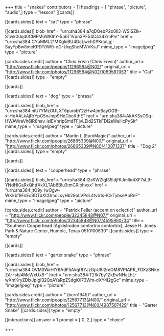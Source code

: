 +++
title = "snakes"
contributors = []
headings = [ "phrase", "picture", "audio",]
type = "lesson"
[[cards]]

[[cards.sides]]
text = "cat"
type = "phrase"

[[cards.sides]]
blob_href = "urn:sha384:a7qDQebP2o0Il3-WSiSZIk-S1wk00qd0CMFM6WKlhY-5pbT1Vpn3PF54C434ZmPm"
href = "urn:sha384:CYuMML21MXgloBU4DcLwchDPKduLgj-SayYpBw8meKPDT0W9-oG-UxgShcMWVKsJ"
mime_type = "image/jpeg"
type = "picture"

[cards.sides.credit]
author = "Chris Erwin (Chris Erwin)"
author_url = "http://www.flickr.com/people/11296584@N02/"
original_url = "http://www.flickr.com/photos/11296584@N02/1089567053"
title = "Cat"
[[cards.sides]]
type = "empty"

[[cards]]

[[cards.sides]]
text = "dog"
type = "phrase"

[[cards.sides]]
blob_href = "urn:sha384:niU7YMzGULXT6purobY2zHw4jmBayOGB-xllHqAALkAjRrYpG5nJmp9HdCboKthE"
href = "urn:sha384:AkAKSyOSq-HWAWreVh6lR8hav_IslEVnrip6mdTFjvLEid2STkFDI2eWeHcPySlr"
mime_type = "image/jpeg"
type = "picture"

[cards.sides.credit]
author = "Martin L (EuroMagic)"
author_url = "http://www.flickr.com/people/26865339@N00/"
original_url = "http://www.flickr.com/photos/26865339@N00/410071337"
title = "Dog 2"
[[cards.sides]]
type = "empty"

[[cards]]

[[cards.sides]]
text = "copperhead"
type = "phrase"

[[cards.sides]]
blob_href = "urn:sha384:l2sKWZigI35IdjfKJmlle4XF7sL9-YNdHlGaRxQhtfXkXLTAb8Blu3tmGRibhvxx"
href = "urn:sha384:jtO9y_lwOgw-WKkbf9FnEcBDTdXCDmcLsyHb29oLVPoL4tvb1s-lCkTybseAoRnF"
mime_type = "image/jpeg"
type = "picture"

[cards.sides.credit]
author = "Patrick Feller (accent on eclectic)"
author_url = "http://www.flickr.com/people/32345848@N07/"
original_url = "http://www.flickr.com/photos/32345848@N07/4595990734"
title = "Southern Copperhead (Agkistrodon contortrix contortrix), Jesse H. Jones Park & Nature Center, Humble, Texas 0510100830"
[[cards.sides]]
type = "empty"

[[cards]]

[[cards.sides]]
text = "garter snake"
type = "phrase"

[[cards.sides]]
blob_href = "urn:sha384:OVM3WaHlY8AdF5AVqf8YJzGpU8I2reOM8VPIAPR_FDXzSNkeZA--sbj4MeWxUx8-"
href = "urn:sha384:T2fk7by1ZkEwNHaLhL-wXmKryZDlxJplgiB2QxAYaRpZSdgiOi73Wm-dXY4l2gGc"
mime_type = "image/jpeg"
type = "picture"

[cards.sides.credit]
author = " (born1945)"
author_url = "http://www.flickr.com/people/12567713@N00/"
original_url = "http://www.flickr.com/photos/12567713@N00/4987507429"
title = "Garter Snake"
[[cards.sides]]
type = "empty"

[[interactions]]
answer = 1
prompt = [ 0, 2,]
type = "choice"

+++
